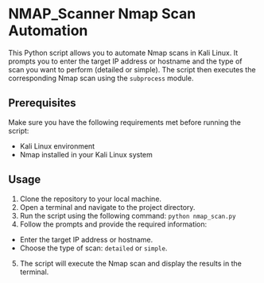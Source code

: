 # NMAP_Scanner Nmap Scan Automation

This Python script allows you to automate Nmap scans in Kali Linux. It prompts you to enter the target IP address or hostname and the type of scan you want to perform (detailed or simple). The script then executes the corresponding Nmap scan using the `subprocess` module.

## Prerequisites

Make sure you have the following requirements met before running the script:
- Kali Linux environment
- Nmap installed in your Kali Linux system

## Usage

1. Clone the repository to your local machine.
2. Open a terminal and navigate to the project directory.
3. Run the script using the following command:
`python nmap_scan.py`
4. Follow the prompts and provide the required information:
- Enter the target IP address or hostname.
- Choose the type of scan: `detailed` or `simple`.
5. The script will execute the Nmap scan and display the results in the terminal.

